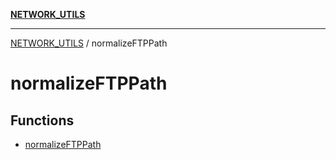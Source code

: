 [**NETWORK_UTILS**](../README.md)

***

[NETWORK_UTILS](../README.md) / normalizeFTPPath

# normalizeFTPPath

## Functions

- [normalizeFTPPath](functions/normalizeFTPPath.md)
